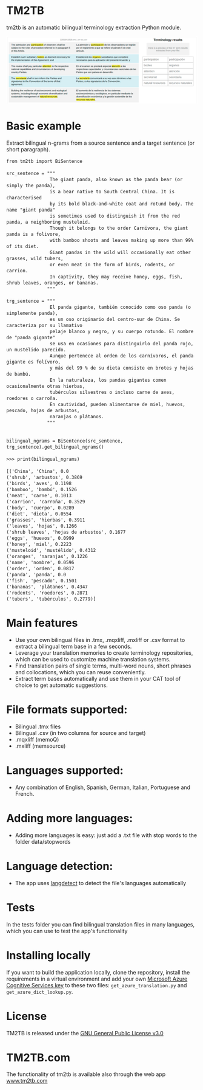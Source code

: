 # TM2TB
tm2tb is an automatic bilingual terminology extraction Python module.

![](https://github.com/luismond/tm2tb/blob/main/static/tm2tb_example_en_es.png?raw=true)

# Basic example

Extract bilingual n-grams from a source sentence and a target sentence (or short paragraph).


    from tm2tb import BiSentence

    src_sentence = """ 
                    The giant panda, also known as the panda bear (or simply the panda), 
                    is a bear native to South Central China. It is characterised 
                    by its bold black-and-white coat and rotund body. The name "giant panda" 
                    is sometimes used to distinguish it from the red panda, a neighboring musteloid.
                    Though it belongs to the order Carnivora, the giant panda is a folivore, 
                    with bamboo shoots and leaves making up more than 99% of its diet. 
                    Giant pandas in the wild will occasionally eat other grasses, wild tubers, 
                    or even meat in the form of birds, rodents, or carrion. 
                    In captivity, they may receive honey, eggs, fish, shrub leaves, oranges, or bananas.
                   """

    trg_sentence = """
                    El panda gigante, también conocido como oso panda (o simplemente panda), 
                    es un oso originario del centro-sur de China. Se caracteriza por su llamativo
                    pelaje blanco y negro, y su cuerpo rotundo. El nombre de "panda gigante" 
                    se usa en ocasiones para distinguirlo del panda rojo, un mustélido parecido. 
                    Aunque pertenece al orden de los carnívoros, el panda gigante es folívoro, 
                    y más del 99 % de su dieta consiste en brotes y hojas de bambú.
                    En la naturaleza, los pandas gigantes comen ocasionalmente otras hierbas, 
                    tubérculos silvestres o incluso carne de aves, roedores o carroña.
                    En cautividad, pueden alimentarse de miel, huevos, pescado, hojas de arbustos,
                    naranjas o plátanos.
                   """
   

    bilingual_ngrams = BiSentence(src_sentence, trg_sentence).get_bilingual_ngrams()

    >>> print(bilingual_ngrams)
    
    [('China', 'China', 0.0
    ('shrub', 'arbustos', 0.3869
    ('birds', 'aves', 0.1198
    ('bamboo', 'bambú', 0.1526
    ('meat', 'carne', 0.1013
    ('carrion', 'carroña', 0.3529
    ('body', 'cuerpo', 0.0289
    ('diet', 'dieta', 0.0554
    ('grasses', 'hierbas', 0.3911
    ('leaves', 'hojas', 0.1266
    ('shrub leaves', 'hojas de arbustos', 0.1677
    ('eggs', 'huevos', 0.0999
    ('honey', 'miel', 0.2223
    ('musteloid', 'mustélido', 0.4312
    ('oranges', 'naranjas', 0.1226
    ('name', 'nombre', 0.0596
    ('order', 'orden', 0.0817
    ('panda', 'panda', 0.0
    ('fish', 'pescado', 0.1501
    ('bananas', 'plátanos', 0.4347
    ('rodents', 'roedores', 0.2871
    ('tubers', 'tubérculos', 0.2779)]


# Main features
- Use your own bilingual files in .tmx, .mqxliff, .mxliff or .csv format to extract a bilingual term base in a few seconds.
- Leverage your translation memories to create terminology repositories, which can be used to customize machine translation systems.
- Find translation pairs of single terms, multi-word nouns, short phrases and collocations, which you can reuse conveniently.
- Extract term bases automatically and use them in your CAT tool of choice to get automatic suggestions.

# File formats supported:

- Bilingual .tmx files
- Bilingual .csv (in two columns for source and target)
- .mqxliff (memoQ)
- .mxliff (memsource)

# Languages supported:

- Any combination of English, Spanish, German, Italian, Portuguese and French.

# Adding more languages:

- Adding more languages is easy: just add a .txt file with stop words to the folder data/stopwords

# Language detection:

- The app uses [langdetect](https://pypi.org/project/langdetect/) to detect the file's languages automatically

# Tests

In the tests folder you can find bilingual translation files in many languages, which you can use to test the app's functionality

# Installing locally

If you want to build the application locally, clone the repository, install the requirements in a virtual environment and add your own [Microsoft Azure Cognitive Services key](https://portal.azure.com/) to these two files: `get_azure_translation.py` and `get_azure_dict_lookup.py`.


# License

TM2TB is released under the [GNU General Public License v3.0](github.com/luismond/tm2tb/blob/main/LICENSE)

# TM2TB.com
The functionality of tm2tb is available also through the web app www.tm2tb.com
